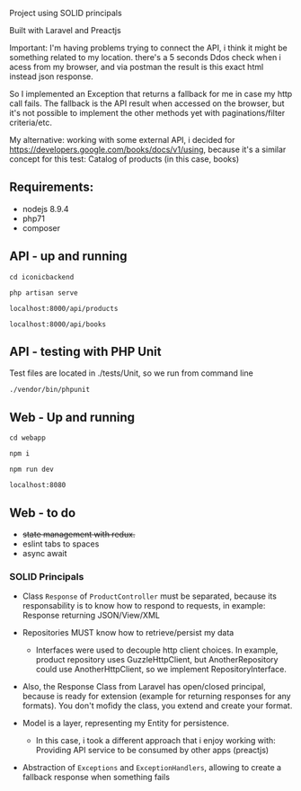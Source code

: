 Project using SOLID principals

Built with Laravel and Preactjs

Important: I'm having problems trying to connect the API, i think it might be something related to my location. there's a 5 seconds Ddos check when i acess from my browser, and via postman the result is this exact html instead json response.

So I implemented an Exception that returns a fallback for me in case my http call fails. The fallback is the API result when accessed on the browser, but it's not possible to implement the other methods yet with paginations/filter criteria/etc.

My alternative: working with some external API, i decided for https://developers.google.com/books/docs/v1/using, because it's a similar concept for this test: Catalog of products (in this case, books)

## Requirements:

- nodejs 8.9.4
- php71
- composer

## API - up and running
`cd iconicbackend`

`php artisan serve`

`localhost:8000/api/products`

`localhost:8000/api/books`

## API - testing with PHP Unit

Test files are located in ./tests/Unit, so we run from command line

`./vendor/bin/phpunit`

## Web - Up and running

`cd webapp`

`npm i`

`npm run dev`

`localhost:8080`

## Web - to do

* ~~state management with redux.~~
* eslint tabs to spaces
* async await

### SOLID Principals

* Class `Response` of `ProductController` must be separated, because its responsability is to know how to respond to requests, in example: Response returning JSON/View/XML

* Repositories MUST know how to retrieve/persist my data
  * Interfaces were used to decouple http client choices. In example, product repository uses GuzzleHttpClient, but AnotherRepository could use AnotherHttpClient, so we implement RepositoryInterface.

* Also, the Response Class from Laravel has open/closed principal, because is ready for extension (example for returning responses for any formats). You don't mofidy the class, you extend and create your format. 

* Model is a layer, representing my Entity for persistence.
  * In this case, i took a different approach that i enjoy working with: Providing API service to be consumed by other apps (preactjs)

* Abstraction of `Exceptions` and `ExceptionHandlers`, allowing to create a fallback response when something fails